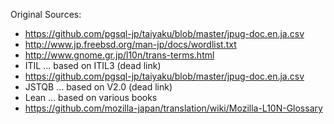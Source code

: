 Original Sources:

* https://github.com/pgsql-jp/taiyaku/blob/master/jpug-doc.en.ja.csv
* http://www.jp.freebsd.org/man-jp/docs/wordlist.txt
* http://www.gnome.gr.jp/l10n/trans-terms.html
* ITIL ... based on ITIL3 (dead link)
* https://github.com/pgsql-jp/taiyaku/blob/master/jpug-doc.en.ja.csv
* JSTQB ... based on V2.0 (dead link)
* Lean ... based on various books
* https://github.com/mozilla-japan/translation/wiki/Mozilla-L10N-Glossary

